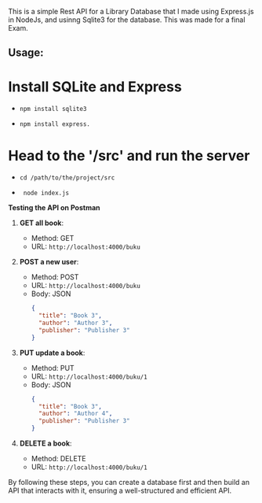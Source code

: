 This is a simple Rest API for a Library Database that I made using Express.js in NodeJs, and usinng Sqlite3 for the database.
This was made for a final Exam.

## Usage:

# Install SQLite and Express

  - ```npm install sqlite3```

  - ```npm install express.```

# Head to the '/src' and run the server

  - ```cd /path/to/the/project/src```
  
  - ``` node index.js```


**Testing the API on Postman**

1. **GET all book**: 
   - Method: GET
   - URL: `http://localhost:4000/buku`

2. **POST a new user**: 
   - Method: POST
   - URL: `http://localhost:4000/buku`
   - Body: JSON
     ```json
     {
       "title": "Book 3",
       "author": "Author 3",
       "publisher": "Publisher 3"
     }
     ```

3. **PUT update a book**: 
   - Method: PUT
   - URL: `http://localhost:4000/buku/1`
   - Body: JSON
     ```json
     {
       "title": "Book 3",
       "author": "Author 4",
       "publisher": "Publisher 3"
     }
     ```

4. **DELETE a book**: 
   - Method: DELETE
   - URL: `http://localhost:4000/buku/1`

By following these steps, you can create a database first and then build an API that interacts with it, ensuring a well-structured and efficient API.
